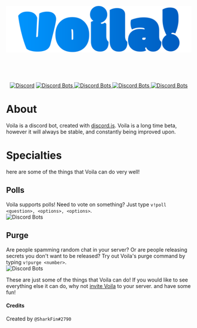 
<div align='center'>
  <p>
    <a href="https://discordapp.com/oauth2/authorize?client_id=368115108641112064&scope=bot&permissions=195656"><img src="VoilaBanner.png" width='700px' alt="Discord" /></a>
  </p>
  <br><br><br>
  <p>
    <a href="https://discord.gg/F5xGzVa"><img src="https://discordapp.com/api/guilds/380820351346802701/embed.png" alt="Discord" /></a>
    <a href="https://discordbots.org/bot/368115108641112064">
      <img src="https://discordbots.org/api/widget/status/368115108641112064.svg" alt="Discord Bots" />
      <img src="https://discordbots.org/api/widget/servers/368115108641112064.svg" alt="Discord Bots" />
      <img src="https://discordbots.org/api/widget/upvotes/368115108641112064.svg" alt="Discord Bots" />
      <img src="https://discordbots.org/api/widget/lib/368115108641112064.svg" alt="Discord Bots" />
    </a>
  </p>
</div>

# About
Voila is a discord bot, created with [discord.js](https://discord.js.org). Voila is a long time beta, however it will always be stable, and constantly being improved upon.

# Specialties
here are some of the things that Voila can do very well!

## Polls
Voila supports polls! Need to vote on something? Just type `v!poll <question>, <options>, <options>`.<br>
<img src="https://vgy.me/xqcBOb.gif" alt="Discord Bots" />

## Purge
Are people spamming random chat in your server? Or are people releasing secrets you don't want to be released? Try out Voila's purge command by typing `v!purge <number>`.<br>
<img src="https://vgy.me/2z450d.gif" alt="Discord Bots" />

These are just some of the things that Voila can do! If you would like to see everything else it can do, why not [invite Voila](https://discordapp.com/oauth2/authorize?client_id=368115108641112064&scope=bot&permissions=195656) to your server. and have some fun!

#### Credits
Created by `@SharkFin#2790`
